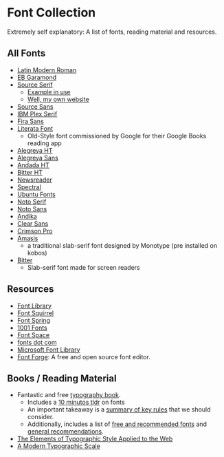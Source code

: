 # Font Collection

Extremely self explanatory: A list of fonts, reading material and resources.

## All Fonts
- [Latin Modern Roman](https://www.fontsquirrel.com/fonts/latin-modern-roman)
- [EB Garamond](https://fonts.google.com/specimen/EB+Garamond)
- [Source Serif](https://github.com/adobe-fonts/source-serif/releases)
    * [Example in use](http://adobe-fonts.github.io/source-serif/)
    * [Well, my own website](https://www.joaocosteira.com)
- [Source Sans](https://github.com/adobe-fonts/source-sans/releases)
- [IBM Plex Serif](https://github.com/IBM/plex/releases)
- [Fira Sans](https://bboxtype.com/typefaces/FiraSans/#!layout=specimen)
- [Literata Font](https://www.type-together.com/literata-font)
    * Old-Style font commissioned by Google for their Google Books reading app
- [Alegreya HT](https://www.huertatipografica.com/en/fonts/alegreya-ht-pro)
- [Alegreya Sans](https://www.huertatipografica.com/en/fonts/alegreya-sans-ht)
- [Andada HT](https://www.huertatipografica.com/en/fonts/andada-ht-pro)
- [Bitter HT](https://www.huertatipografica.com/en/fonts/bitter-ht)
- [Newsreader](https://www.productiontype.com/family/newsreader)
- [Spectral](https://www.productiontype.com/family/spectral)
- [Ubuntu Fonts](https://design.ubuntu.com/font/)
- [Noto Serif](https://fonts.google.com/noto/specimen/Noto+Serif)
- [Noto Sans](https://fonts.google.com/noto/specimen/Noto+Sans)
- [Andika](https://software.sil.org/andika/download/)
- [Clear Sans](https://github.com/intel/clear-sans)
- [Crimson Pro](https://fonts.google.com/specimen/Crimson+Pro)
- [Amasis](https://www.fonts.com/font/monotype/amasis)
    * a traditional slab-serif font designed by Monotype (pre installed on kobos)
- [Bitter](https://fonts.google.com/specimen/Bitter)
    * Slab-serif font made for screen readers




## Resources
- [Font Library](https://fontlibrary.org/)
- [Font Squirrel](https://www.fontsquirrel.com/)
- [Font Spring](https://www.fontspring.com/)
- [1001 Fonts](https://www.1001fonts.com/)
- [Font Space](https://www.fontspace.com/)
- [fonts dot com](https://www.fonts.com)
- [Microsoft Font Library](https://learn.microsoft.com/en-us/typography/font-list/)
- [Font Forge](https://fontforge.org/en-US/): A free and open source font editor.



## Books / Reading Material

- Fantastic and free [typography book](https://practicaltypography.com/).  
    * Includes a [10 minutos tldr](https://practicaltypography.com/typography-in-ten-minutes.html) on fonts
    * An important takeaway is a [summary of key rules](https://practicaltypography.com/summary-of-key-rules.html) that we should  consider.
    * Additionally, includes a list of [free and recommended fonts](https://practicaltypography.com/free-fonts.html) and [general recommendations](https://practicaltypography.com/font-recommendations.html).
- [The Elements of Typographic Style Applied to the Web ](http://webtypography.net/)
- [A Modern Typographic Scale](https://24ways.org/2019/a-modern-typographic-scale/)



